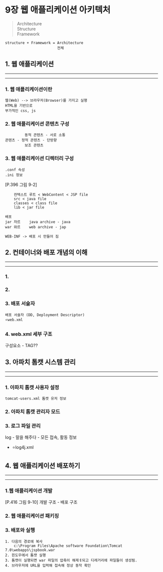 # 9장 웹 애플리케이션 아키텍처 

>Architecture  
Structure  
Framework  
```
structure + Framework = Architecture  
                        전체
```
## 1. 웹 애플리케이션
<hr><hr>

### 1. 웹 애플리케이션이란
```
웹(Web) --> 브라우저(Browser)를 가지고 실행  
HTML을 기반으로 
부가적인 css, js
```
### 2. 웹 애플리케이션 콘텐츠 구성
```
         동적 콘텐츠 - 서로 소통
콘텐츠 - 정적 콘텐츠 - 단방향
         보조 콘텐츠
```
### 3. 웹 애플리케이션 디렉터리 구성
    .conf 속성
    .ini 정보

[P.396 그림 9-2]
```
    컨텍스트 루트 < WebContent < JSP file
    src < java file
    classes < class file
    lib < jar file
```
    배포
    jar 자르    java archive - java
    war 와르    web archive - jap 

    WEB-INF -> 배포 시 만들어 짐
## 2. 컨테이너와 배포 개념의 이해
<hr><hr>

### 1.
### 2. 
### 3. 배포 서술자
    배포 서술자 (DD, Deployment Descriptor)
    ⭐web.xml
### 4. web.xml 세부 구조 
구성요소 - TAG??

## 3. 아파치 톰캣 시스템 관리
<hr><hr>

### 1. 아파치 톰캣 사용자 설정

    tomcat-users.xml 톰캣 유저 정보

### 2. 아파치 톰캣 관리자 모드

### 3. 로그 파일 관리
log - 말을 해주다 - 모든 접속, 활동 정보

- ⭐log4j.xml

## 4. 웹 애플리케이션 배포하기
<hr><hr>

### 1.웹 애플리케이션 개발
[P.416 그림 9-10] 개발 구조 - 배포 구조

### 2. 웹 애플리케이션 패키징
### 3. 배포와 실행
    1. 다음의 경로에 복사
        c:\Program Files\Apache software Foundation\Tomcat 7.0\webapps\jspbook.war
    2. 윈도우에서 톰캣 실행
    3. 톰캣이 실행되면 war 파일의 압축이 해제ㅔ되고 디레거리에 파일들이 생성됨.
    4. 브라우저에 URL을 입력해 접속해 정상 동작 확인
